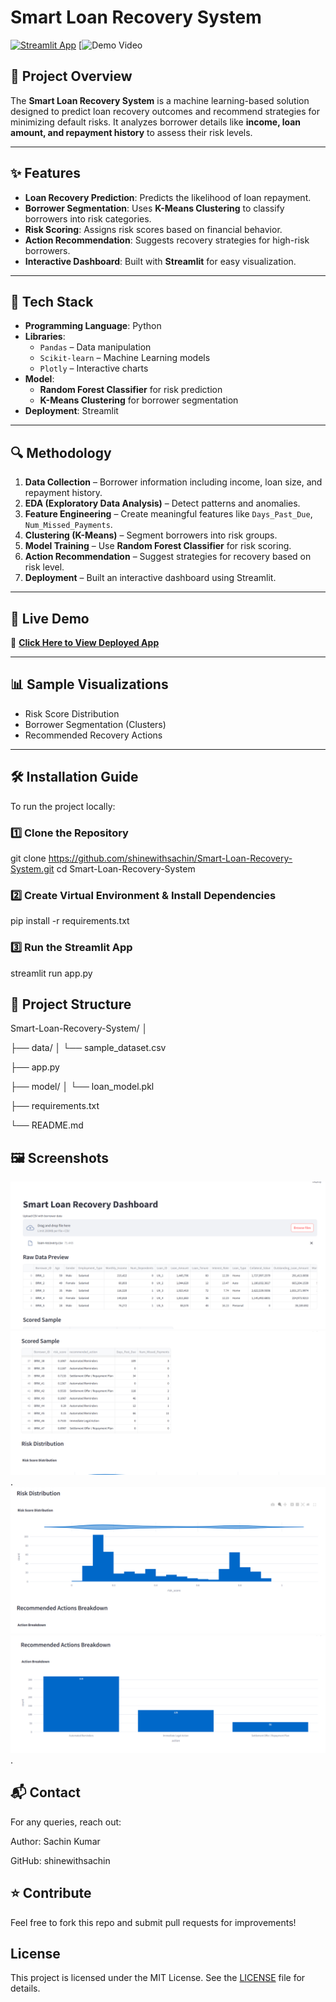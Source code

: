 # Smart Loan Recovery System

[![Streamlit App](https://img.shields.io/badge/Streamlit-Deployed-green)](https://smart-loan-recovery-system-rkyw6xkw6anbygkdocw7gn.streamlit.app/)
[![Demo Video](https://drive.google.com/file/d/1V1e6W5M5Apzpa1MhbAM591mqCHDllKUM/view?usp=sharing)

## 📌 Project Overview
The **Smart Loan Recovery System** is a machine learning-based solution designed to predict loan recovery outcomes and recommend strategies for minimizing default risks. It analyzes borrower details like **income, loan amount, and repayment history** to assess their risk levels.

---

## ✨ Features
- **Loan Recovery Prediction**: Predicts the likelihood of loan repayment.
- **Borrower Segmentation**: Uses **K-Means Clustering** to classify borrowers into risk categories.
- **Risk Scoring**: Assigns risk scores based on financial behavior.
- **Action Recommendation**: Suggests recovery strategies for high-risk borrowers.
- **Interactive Dashboard**: Built with **Streamlit** for easy visualization.

---

## 🧠 Tech Stack
- **Programming Language**: Python  
- **Libraries**:
  - `Pandas` – Data manipulation
  - `Scikit-learn` – Machine Learning models
  - `Plotly` – Interactive charts
- **Model**:
  - **Random Forest Classifier** for risk prediction
  - **K-Means Clustering** for borrower segmentation
- **Deployment**: Streamlit

---

## 🔍 Methodology
1. **Data Collection** – Borrower information including income, loan size, and repayment history.
2. **EDA (Exploratory Data Analysis)** – Detect patterns and anomalies.
3. **Feature Engineering** – Create meaningful features like `Days_Past_Due`, `Num_Missed_Payments`.
4. **Clustering (K-Means)** – Segment borrowers into risk groups.
5. **Model Training** – Use **Random Forest Classifier** for risk scoring.
6. **Action Recommendation** – Suggest strategies for recovery based on risk level.
7. **Deployment** – Built an interactive dashboard using Streamlit.

---

## 🚀 Live Demo
🔗 **[Click Here to View Deployed App](https://smart-loan-recovery-system-rkyw6xkw6anbygkdocw7gn.streamlit.app/)**

---

## 📊 Sample Visualizations
- Risk Score Distribution
- Borrower Segmentation (Clusters)
- Recommended Recovery Actions

---

## 🛠 Installation Guide
To run the project locally:

### 1️⃣ Clone the Repository

git clone https://github.com/shinewithsachin/Smart-Loan-Recovery-System.git
cd Smart-Loan-Recovery-System

### 2️⃣ Create Virtual Environment & Install Dependencies
pip install -r requirements.txt

### 3️⃣ Run the Streamlit App
streamlit run app.py

## 📂 Project Structure
Smart-Loan-Recovery-System/
│

├── data/
│   └── sample_dataset.csv

├── app.py

├── model/
│   └── loan_model.pkl

├── requirements.txt

└── README.md

## 🖼 Screenshots

![Input-Output](https://github.com/shinewithsachin/Smart-Loan-Recovery-System/blob/main/Screenshot%202025-08-21%20235917.png)
![Input-Output](https://github.com/shinewithsachin/Smart-Loan-Recovery-System/blob/main/Screenshot%202025-08-21%20235932.png).
![Input-Output](https://github.com/shinewithsachin/Smart-Loan-Recovery-System/blob/main/Screenshot%202025-08-21%20235945.png)
![Input-Output](https://github.com/shinewithsachin/Smart-Loan-Recovery-System/blob/main/Screenshot%202025-08-21%20235959.png).

## 📬 Contact

For any queries, reach out:

Author: Sachin Kumar

GitHub: shinewithsachin


## ⭐ Contribute

Feel free to fork this repo and submit pull requests for improvements!

## License
This project is licensed under the MIT License. See the [LICENSE](LICENSE) file for details.


